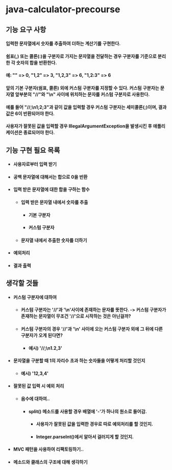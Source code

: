 # java-calculator-precourse
## 기능 요구 사항
#### 입력한 문자열에서 숫자를 추출하여 더하는 계산기를 구현한다.

#### 쉼표(,) 또는 콜론(:)을 구분자로 가지는 문자열을 전달하는 경우 구분자를 기준으로 분리한 각 숫자의 합을 반환한다.
#### 예: "" => 0, "1,2" => 3, "1,2,3" => 6, "1,2:3" => 6
#### 앞의 기본 구분자(쉼표, 콜론) 외에 커스텀 구분자를 지정할 수 있다. 커스텀 구분자는 문자열 앞부분의 "//"와 "\n" 사이에 위치하는 문자를 커스텀 구분자로 사용한다.
#### 예를 들어 "//;\n1;2;3"과 같이 값을 입력할 경우 커스텀 구분자는 세미콜론(;)이며, 결과 값은 6이 반환되어야 한다.
#### 사용자가 잘못된 값을 입력할 경우 IllegalArgumentException을 발생시킨 후 애플리케이션은 종료되어야 한다.

## 기능 구현 필요 목록
+ #### 사용자로부터 입력 받기
+ #### 공백 문자열에 대해서는 합으로 0을 반환
+ #### 입력 받은 문자열에 대한 합을 구하는 함수
  + #### 입력 받은 문자열 내에서 숫자를 추출 
    + #### 기본 구분자
    + #### 커스텀 구분자
  + #### 문자열 내에서 추출한 숫자를 더하기
+ #### 예외처리
+ #### 결과 출력
## 생각할 것들
  + #### 커스텀 구분자에 대하여
      + #### 커스텀 구분자는 '//'과 '\n'사이에 존재하는 문자를 뜻한다. -> 커스텀 구분자가 존재하는 문자열이 무조건 '//'으로 시작하는 것은 아닌걸까?
      + #### 커스텀 구분자의 경우 '//'과 '\n' 사이에 오는 커스텀 구분자 외에 그 뒤에 다른 구분자가 오게 된다면?
        + #### 예시) '//;\n1.2,3'
+ #### 문자열을 구분할 때 1의 자리수 초과 하는 숫자들을 어떻게 처리할 것인지
  + #### 예시) '12,3,4'
+ #### 잘못된 값 입력 시 예외 처리
  + #### 음수에 대하여..
    + #### split() 메소드를 사용할 경우 배열에 '-'가 하나의 원소로 들어감.
      + #### 사용자가 잘못된 값을 입력한 경우로 따로 예외처리를 할 것인지.
      + #### Integer.parseInt()에서 알아서 걸러지게 할 것인지.
+ #### MVC 패턴을 사용하여 리팩토링하기..
+ #### 메소드와 클래스의 구조에 대해 생각하기